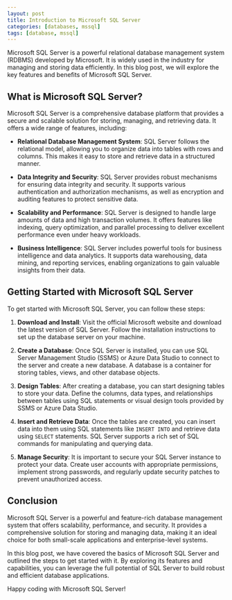 ```yaml
---
layout: post
title: Introduction to Microsoft SQL Server
categories: [databases, mssql]
tags: [database, mssql]
---
```


Microsoft SQL Server is a powerful relational database management system (RDBMS) developed by Microsoft. It is widely used in the industry for managing and storing data efficiently. In this blog post, we will explore the key features and benefits of Microsoft SQL Server.

## What is Microsoft SQL Server?

Microsoft SQL Server is a comprehensive database platform that provides a secure and scalable solution for storing, managing, and retrieving data. It offers a wide range of features, including:

- **Relational Database Management System**: SQL Server follows the relational model, allowing you to organize data into tables with rows and columns. This makes it easy to store and retrieve data in a structured manner.

- **Data Integrity and Security**: SQL Server provides robust mechanisms for ensuring data integrity and security. It supports various authentication and authorization mechanisms, as well as encryption and auditing features to protect sensitive data.

- **Scalability and Performance**: SQL Server is designed to handle large amounts of data and high transaction volumes. It offers features like indexing, query optimization, and parallel processing to deliver excellent performance even under heavy workloads.

- **Business Intelligence**: SQL Server includes powerful tools for business intelligence and data analytics. It supports data warehousing, data mining, and reporting services, enabling organizations to gain valuable insights from their data.

## Getting Started with Microsoft SQL Server

To get started with Microsoft SQL Server, you can follow these steps:

1. **Download and Install**: Visit the official Microsoft website and download the latest version of SQL Server. Follow the installation instructions to set up the database server on your machine.

2. **Create a Database**: Once SQL Server is installed, you can use SQL Server Management Studio (SSMS) or Azure Data Studio to connect to the server and create a new database. A database is a container for storing tables, views, and other database objects.

3. **Design Tables**: After creating a database, you can start designing tables to store your data. Define the columns, data types, and relationships between tables using SQL statements or visual design tools provided by SSMS or Azure Data Studio.

4. **Insert and Retrieve Data**: Once the tables are created, you can insert data into them using SQL statements like `INSERT INTO` and retrieve data using `SELECT` statements. SQL Server supports a rich set of SQL commands for manipulating and querying data.

5. **Manage Security**: It is important to secure your SQL Server instance to protect your data. Create user accounts with appropriate permissions, implement strong passwords, and regularly update security patches to prevent unauthorized access.

## Conclusion

Microsoft SQL Server is a powerful and feature-rich database management system that offers scalability, performance, and security. It provides a comprehensive solution for storing and managing data, making it an ideal choice for both small-scale applications and enterprise-level systems.

In this blog post, we have covered the basics of Microsoft SQL Server and outlined the steps to get started with it. By exploring its features and capabilities, you can leverage the full potential of SQL Server to build robust and efficient database applications.

Happy coding with Microsoft SQL Server!